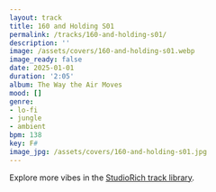 ```yaml
---
layout: track
title: 160 and Holding S01
permalink: /tracks/160-and-holding-s01/
description: ''
image: /assets/covers/160-and-holding-s01.webp
image_ready: false
date: 2025-01-01
duration: '2:05'
album: The Way the Air Moves
mood: []
genre:
- lo-fi
- jungle
- ambient
bpm: 138
key: F#
image_jpg: /assets/covers/160-and-holding-s01.jpg
---
```


Explore more vibes in the [StudioRich track library](/tracks/).
